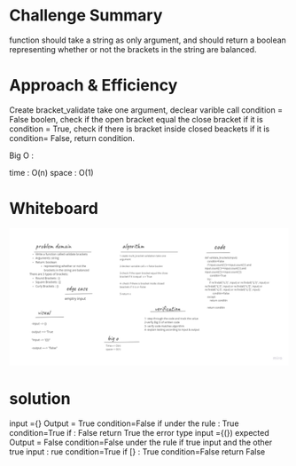 # Challenge Summary
function should take a string as only argument, and should return a boolean representing whether or not the brackets in the string are balanced.

# Approach & Efficiency
Create bracket_validate take one argument, declear varible call condition = False boolen, check if the open bracket equal the close bracket if it is condition = True, check if there is bracket inside closed beackets if it is condition= False, return condition.


Big O :

time : O(n)
space : O(1)

# Whiteboard
![](brackets.jpg)

# solution
input ={}
Output = True
condition=False
if under the rule : True
    condition=True
if : False
return True
the error type
 input ={(})
expected Output = False
condition=False
under the rule
 if true input and the other true input : rue
    condition=True
if [} : True
     condition=False
return False

